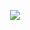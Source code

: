 <p align="center">
<img src="https://github-readme-stats.vercel.app/api/top-langs/?username=CND-Ice&theme=codeSTACKr&layout=compact"></img>
</p>
